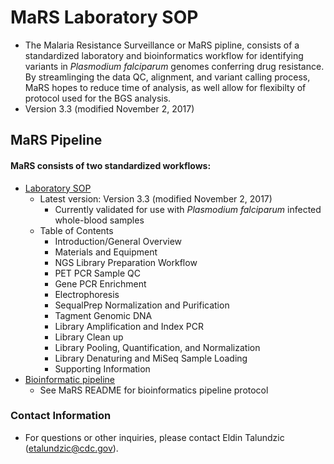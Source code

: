 # MaRS Laboratory SOP

* The Malaria Resistance Surveillance or MaRS pipline, consists of a standardized laboratory and bioinformatics workflow for identifying variants in *Plasmodium falciparum* genomes conferring drug resistance. By streamlinging the data QC, alignment, and variant calling process, MaRS hopes to reduce time of analysis, as well allow for flexibilty of protocol used for the BGS analysis.
* Version 3.3 (modified November 2, 2017)

## MaRS Pipeline ##

#### MaRS consists of two standardized workflows:
  * [Laboratory SOP](https://github.com/CDCgov/MaRS/tree/master/lab_sop/MaRSsop.md)
    * Latest version: Version 3.3 (modified November 2, 2017)
      * Currently validated for use with *Plasmodium falciparum* infected whole-blood samples
    * Table of Contents
      * Introduction/General Overview
      * Materials and Equipment
      * NGS Library Preparation Workflow
      * PET PCR Sample QC
      * Gene PCR Enrichment
      * Electrophoresis
      * SequalPrep Normalization and Purification
      * Tagment Genomic DNA
      * Library Amplification and Index PCR
      * Library Clean up
      * Library Pooling, Quantification, and Normalization
      * Library Denaturing and MiSeq Sample Loading
      * Supporting Information
  * [Bioinformatic pipeline](https://github.com/CDCgov/MaRS)
    * See MaRS README for bioinformatics pipeline protocol

### Contact Information ###

* For questions or other inquiries, please contact Eldin Talundzic (etalundzic@cdc.gov).
